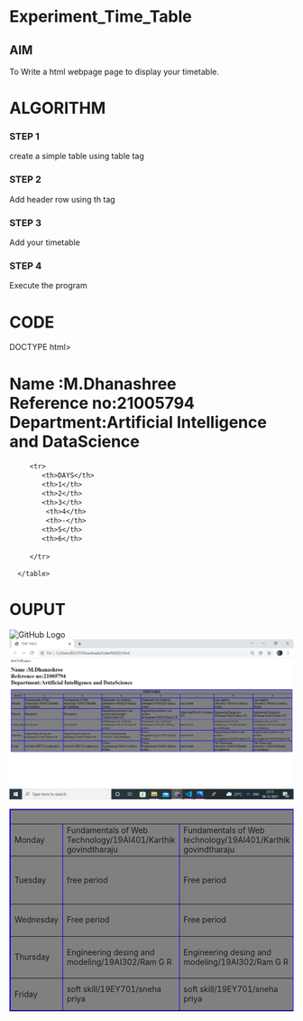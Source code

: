 # Experiment_Time_Table

## AIM
To Write a html webpage page to display your timetable.

# ALGORITHM
### STEP 1
create a simple table using table tag
### STEP 2
Add header row using th tag
### STEP 3
Add your timetable
### STEP 4
Execute the program

# CODE
DOCTYPE html>
<html>

   <head>
      <title>TIME TABLE</title>
   </head>

   <body>
     <h1>Name :M.Dhanashree<br>
     Reference no:21005794<br>
     Department:Artificial Intelligence and DataScience</h1>
      <table border = "1" cellspacing="1" bordercolor="blue" bgcolor="Gray">
         <tr>
            <th colspan="8">TIME TABLE</th>
         </tr>
       
         <tr>
            <th>DAYS</th>
            <th>1</th>
            <th>2</th>
            <th>3</th>
             <th>4</th>
             <th>-</th>
            <th>5</th>
            <th>6</th>
           
         </tr>
       
 
  <tr>
             <td>Monday</td>
             <td>Fundamentals of Web Technology/19AI401/Karthik govindtharaju</td>
             <td>Fundamentals of Web technology/19AI401/Karthik govindtharaju</td>
             <td>Mathematics for Artificial Intelligence/19MA220/Akila p Mohan </td></td>
             <td>Mathematics for Artificial Intelligence/19MA220/Akila p mohan</td>
           <td>lunch break</td>
             <td>Liner algebra Laboratory/19MA221/Akila p mohan</td>
             <td>Liner algebra Laboratory/19MA221/Akila p Mohan</td>
</tr>
<tr>
             <td>Tuesday</td>
             <td>free period</td>
             <td>Free period</td>
             <td>Engineering mechanics and product development /19AI303/Ram G R</td>
             <td>Engineering mechanics and product development/19AI303/Ram G R</td>
             <td>Mentoring/ECA051/Archana S H</td>
             <td>Engineering Design and Modeling/19AI302/Ram G R</td>
             <td>Engineering Design and Modeling/19AI302/Ram G R<section>
               
             </section></td>
             
</tr>
<tr>
             <td>Wednesday</td>
             <td>Free period</td>
             <td>Free period</td>  
             <td>Mathematics for Artificial Intelligence/19MA220/Akila P mohan </td>
             <td>Mathematics for Aritificial Intelligence/19AI302/Akila p mohan</td>
             <td>lunch break</td>
             <td>Fundamentals of Web Technology/19AI401/Karthik govindtharaju</td>
             <td>Fundamentals of Web Technology/19AI401/Karthik govindtharaju</td>
</tr>
  <tr>
             <td>Thursday</td>
             <td>Engineering desing and modeling/19AI302/Ram G R</td>
             <td>Engineering desing and modeling/19AI302/Ram G R</td>
             <td>Python Programming /19AI301/Akila P mohan</td>
             <td>Python Programming/19AI301/Akila p Mohan</td>
             <td>lunch break</td>
             <td>Engineering mechanics and product development/19AI303/Ram G R</td>
             <td>Engineering mechanics and product development/19AI303/Ram G R</td>
</tr>
<tr>
             <td>Friday</td>
             <td>soft skill/19EY701/sneha priya</td>
             <td>soft skill/19EY701/sneha priya</td>
             <td>Python Programming/19AI301/Akila p Mohan</td>
             <td>Python Programming/19AI301/Akila p mohan</td>
              <td>lunch break</td>
             <td>Web Technology Laboratory/19AI402/Karthik govindtharaju</td>
             <td>Web Technology Laboratory/19AI402/Karthik govindtharaju</td>
</tr>
 
       
      </table>
     
   </body>
</html>

# OUPUT
![GitHub Logo](./logo.png)
![GitHub Logo](.//image.png)